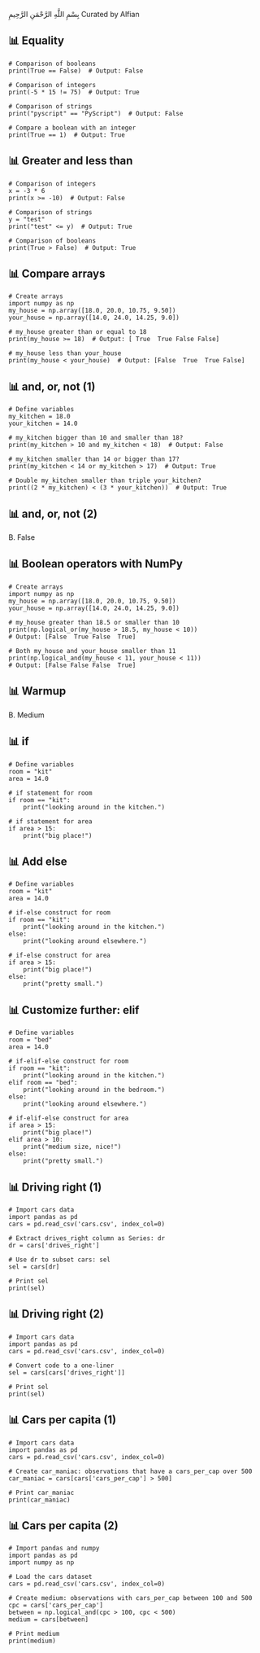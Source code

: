 بِسْمِ اللَّهِ الرَّحْمَنِ الرَّحِيمِ
Curated by Alfian

## 📊 Equality ##
    # Comparison of booleans
    print(True == False)  # Output: False

    # Comparison of integers
    print(-5 * 15 != 75)  # Output: True

    # Comparison of strings
    print("pyscript" == "PyScript")  # Output: False

    # Compare a boolean with an integer
    print(True == 1)  # Output: True

## 📊 Greater and less than ##
    # Comparison of integers
    x = -3 * 6
    print(x >= -10)  # Output: False

    # Comparison of strings
    y = "test"
    print("test" <= y)  # Output: True

    # Comparison of booleans
    print(True > False)  # Output: True

## 📊 Compare arrays ##
    # Create arrays
    import numpy as np
    my_house = np.array([18.0, 20.0, 10.75, 9.50])
    your_house = np.array([14.0, 24.0, 14.25, 9.0])

    # my_house greater than or equal to 18
    print(my_house >= 18)  # Output: [ True  True False False]

    # my_house less than your_house
    print(my_house < your_house)  # Output: [False  True  True False]

## 📊 and, or, not (1) ##
    # Define variables
    my_kitchen = 18.0
    your_kitchen = 14.0

    # my_kitchen bigger than 10 and smaller than 18?
    print(my_kitchen > 10 and my_kitchen < 18)  # Output: False

    # my_kitchen smaller than 14 or bigger than 17?
    print(my_kitchen < 14 or my_kitchen > 17)  # Output: True

    # Double my_kitchen smaller than triple your_kitchen?
    print((2 * my_kitchen) < (3 * your_kitchen))  # Output: True

## 📊 and, or, not (2) ##
B. False

## 📊 Boolean operators with NumPy ##
    # Create arrays
    import numpy as np
    my_house = np.array([18.0, 20.0, 10.75, 9.50])
    your_house = np.array([14.0, 24.0, 14.25, 9.0])

    # my_house greater than 18.5 or smaller than 10
    print(np.logical_or(my_house > 18.5, my_house < 10))  
    # Output: [False  True False  True]

    # Both my_house and your_house smaller than 11
    print(np.logical_and(my_house < 11, your_house < 11))  
    # Output: [False False False  True]

## 📊 Warmup ##
B. Medium

## 📊 if ##
    # Define variables
    room = "kit"
    area = 14.0

    # if statement for room
    if room == "kit":
        print("looking around in the kitchen.")

    # if statement for area
    if area > 15:
        print("big place!")

## 📊 Add else ##
    # Define variables
    room = "kit"
    area = 14.0

    # if-else construct for room
    if room == "kit":
        print("looking around in the kitchen.")
    else:
        print("looking around elsewhere.")

    # if-else construct for area
    if area > 15:
        print("big place!")
    else:
        print("pretty small.")

## 📊 Customize further: elif ##
    # Define variables
    room = "bed"
    area = 14.0

    # if-elif-else construct for room
    if room == "kit":
        print("looking around in the kitchen.")
    elif room == "bed":
        print("looking around in the bedroom.")
    else:
        print("looking around elsewhere.")

    # if-elif-else construct for area
    if area > 15:
        print("big place!")
    elif area > 10:
        print("medium size, nice!")
    else:
        print("pretty small.")

## 📊 Driving right (1) ##
    # Import cars data
    import pandas as pd
    cars = pd.read_csv('cars.csv', index_col=0)

    # Extract drives_right column as Series: dr
    dr = cars['drives_right']

    # Use dr to subset cars: sel
    sel = cars[dr]

    # Print sel
    print(sel)

## 📊 Driving right (2)
    # Import cars data
    import pandas as pd
    cars = pd.read_csv('cars.csv', index_col=0)

    # Convert code to a one-liner
    sel = cars[cars['drives_right']]

    # Print sel
    print(sel)

## 📊 Cars per capita (1) ##
    # Import cars data
    import pandas as pd
    cars = pd.read_csv('cars.csv', index_col=0)

    # Create car_maniac: observations that have a cars_per_cap over 500
    car_maniac = cars[cars['cars_per_cap'] > 500]

    # Print car_maniac
    print(car_maniac)

## 📊 Cars per capita (2) ##
    # Import pandas and numpy
    import pandas as pd
    import numpy as np

    # Load the cars dataset
    cars = pd.read_csv('cars.csv', index_col=0)

    # Create medium: observations with cars_per_cap between 100 and 500
    cpc = cars['cars_per_cap']
    between = np.logical_and(cpc > 100, cpc < 500)
    medium = cars[between]

    # Print medium
    print(medium)
